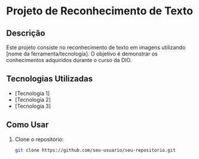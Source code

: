 # Projeto de Reconhecimento de Texto

## Descrição
Este projeto consiste no reconhecimento de texto em imagens utilizando [nome da ferramenta/tecnologia]. O objetivo é demonstrar os conhecimentos adquiridos durante o curso da DIO.

## Tecnologias Utilizadas
- [Tecnologia 1]
- [Tecnologia 2]
- [Tecnologia 3]

## Como Usar
1. Clone o repositório:
   ```bash
   git clone https://github.com/seu-usuario/seu-repositorio.git

